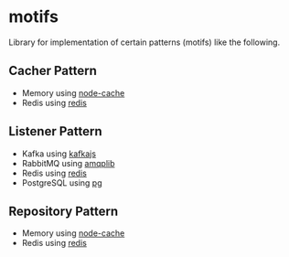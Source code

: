 # motifs

Library for implementation of certain patterns (motifs) like the following.

## Cacher Pattern

* Memory using [node-cache](https://www.npmjs.com/package/node-cache)
* Redis using [redis](https://www.npmjs.com/package/redis)

## Listener Pattern

* Kafka using [kafkajs](https://www.npmjs.com/package/kafkajs)
* RabbitMQ using [amqplib](https://www.npmjs.com/package/amqplib)
* Redis using [redis](https://www.npmjs.com/package/redis)
* PostgreSQL using [pg](https://www.npmjs.com/package/pg)

## Repository Pattern

* Memory using [node-cache](https://www.npmjs.com/package/node-cache)
* Redis using [redis](https://www.npmjs.com/package/redis)
